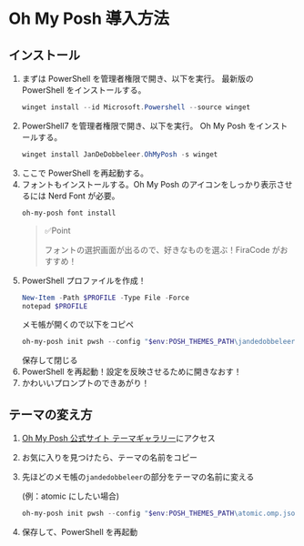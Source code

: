 # Oh My Posh 導入方法

## インストール

1. まずは PowerShell を管理者権限で開き、以下を実行。
   最新版の PowerShell をインストールする。
   ```powershell
   winget install --id Microsoft.Powershell --source winget
   ```
1. PowerShell7 を管理者権限で開き、以下を実行。
   Oh My Posh をインストールする。
   ```powershell
   winget install JanDeDobbeleer.OhMyPosh -s winget
   ```
1. ここで PowerShell を再起動する。
1. フォントもインストールする。Oh My Posh のアイコンをしっかり表示させるには Nerd Font が必要。
   ```powershell
   oh-my-posh font install
   ```
   > ✅Point
   >
   > フォントの選択画面が出るので、好きなものを選ぶ！FiraCode がおすすめ！
1. PowerShell プロファイルを作成！
   ```powershell
   New-Item -Path $PROFILE -Type File -Force
   notepad $PROFILE
   ```
   メモ帳が開くので以下をコピペ
   ```powershell
   oh-my-posh init pwsh --config "$env:POSH_THEMES_PATH\jandedobbeleer.omp.json" | Invoke-Expression
   ```
   保存して閉じる
1. PowerShell を再起動！設定を反映させるために開きなおす！
1. かわいいプロンプトのできあがり！

## テーマの変え方

1. [Oh My Posh 公式サイト テーマギャラリー](https://ohmyposh.dev/docs/themes 'Oh My Posh公式サイト')にアクセス
1. お気に入りを見つけたら、テーマの名前をコピー
1. 先ほどのメモ帳の`jandedobbeleer`の部分をテーマの名前に変える

   (例：atomic にしたい場合)

   ```powershell
   oh-my-posh init pwsh --config "$env:POSH_THEMES_PATH\atomic.omp.json" | Invoke-Expression
   ```

1. 保存して、PowerShell を再起動
